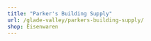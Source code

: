```yaml
---
title: "Parker's Building Supply"
url: /glade-valley/parkers-building-supply/
shop: Eisenwaren
---
```

